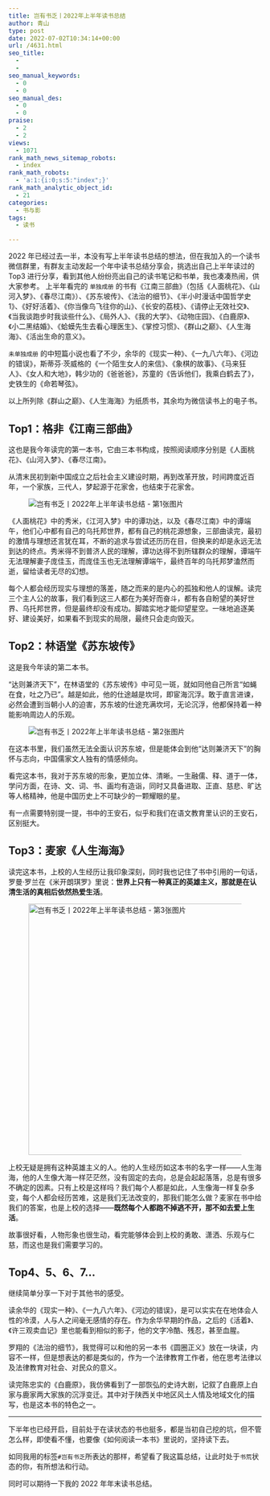 ```yaml
---
title: 岂有书乏丨2022年上半年读书总结
author: 青山
type: post
date: 2022-07-02T10:34:14+00:00
url: /4631.html
seo_title:
  - 
  - 
seo_manual_keywords:
  - 0
  - 0
seo_manual_des:
  - 0
  - 0
praise:
  - 2
  - 2
views:
  - 1071
rank_math_news_sitemap_robots:
  - index
rank_math_robots:
  - 'a:1:{i:0;s:5:"index";}'
rank_math_analytic_object_id:
  - 21
categories:
  - 书与影
tags:
  - 读书

---
```

2022 年已经过去一半，本没有写上半年读书总结的想法，但在我加入的一个读书微信群里，有群友主动发起一个年中读书总结分享会，挑选出自己上半年读过的 Top3 进行分享，看到其他人纷纷亮出自己的读书笔记和书单，我也凑凑热闹，供大家参考。 上半年看完的 `单独成册` 的书有《江南三部曲》（包括《人面桃花》、《山河入梦》、《春尽江南》）、《苏东坡传》、《法治的细节》、《半小时漫话中国哲学史 1》、《好好活着》、《你当像鸟飞往你的山》、《长安的荔枝》、《请停止无效社交》、《当我谈跑步时我谈些什么》、《局外人》、《我的大学》、《动物庄园》、《白鹿原》、《小二黑结婚》、《蛤蟆先生去看心理医生》、《掌控习惯》、《群山之巅》、《人生海海》、《活出生命的意义》。

<!-- /wp:paragraph -->

<!-- wp:paragraph -->

`未单独成册` 的中短篇小说也看了不少，余华的《现实一种》、《一九八六年》、《河边的错误》，斯蒂芬·茨威格的《一个陌生女人的来信》、《象棋的故事》、《马来狂人》、《女人和大地》，韩少功的《爸爸爸》，苏童的《告诉他们，我乘白鹤去了》，史铁生的《命若琴弦》。

<!-- /wp:paragraph -->

<!-- wp:paragraph -->

以上所列除《群山之巅》、《人生海海》为纸质书，其余均为微信读书上的电子书。

<!-- /wp:paragraph -->

<!-- wp:heading -->

## Top1：格非《江南三部曲》

<!-- /wp:heading -->

<!-- wp:paragraph -->

这也是我今年读完的第一本书，它由三本书构成，按照阅读顺序分别是《人面桃花》、《山河入梦》、《春尽江南》。

<!-- /wp:paragraph -->

<!-- wp:paragraph -->

从清末民初到新中国成立之后社会主义建设时期，再到改革开放，时间跨度近百年，一个家族，三代人，梦起源于花家舍，也结束于花家舍。

<!-- /wp:paragraph -->

<!-- wp:image {"align":"center","linkDestination":"media"} --><figure class="wp-block-image aligncenter"><img decoding="async" class="aligncenter" src="https://rmt.ladydaily.com/fetch/lucy/storage/57ca65ef4b3f143fa78831ad545c3cab.jpeg?w=1280" / alt="岂有书乏丨2022年上半年读书总结 - 第1张图片" title="岂有书乏丨2022年上半年读书总结 - 第1张图片 | 印记" ></figure> 

<!-- /wp:image -->

<!-- wp:paragraph -->

《人面桃花》中的秀米，《江河入梦》中的谭功达，以及《春尽江南》中的谭端午，他们心中都有自己的乌托邦世界，都有自己的桃花源想象，三部曲读完，最初的激情与理想还言犹在耳，不断的追求与尝试还历历在目，但换来的却是永远无法到达的终点。秀米得不到普济人民的理解，谭功达得不到所辖群众的理解，谭端午无法理解妻子庞佳玉，而庞佳玉也无法理解谭端午，最终百年的乌托邦梦溘然而逝，留给读者无尽的幻想。

<!-- /wp:paragraph -->

<!-- wp:paragraph -->

每个人都会经历现实与理想的落差，随之而来的是内心的孤独和他人的误解。读完三个主人公的故事，我们看到这三人都在为美好而奋斗，都有各自盼望的美好世界、乌托邦世界，但是最终却没有成功。脚踏实地才能仰望星空。一味地追逐美好、建设美好，如果看不到现实的局限，最终只会走向毁灭。

<!-- /wp:paragraph -->

<!-- wp:heading -->

## Top2：林语堂《苏东坡传》

<!-- /wp:heading -->

<!-- wp:paragraph -->

这是我今年读的第二本书。

<!-- /wp:paragraph -->

<!-- wp:paragraph -->

“达则兼济天下”，在林语堂的《苏东坡传》中可见一斑，就如同他自己所言“如蝇在食，吐之乃已”。越是如此，他的仕途越是坎坷，即宦海沉浮。敢于直言进谏，必然会遭到当朝小人的迫害，苏东坡的仕途充满坎坷，无论沉浮，他都保持着一种能影响周边人的乐观。

<!-- /wp:paragraph -->

<!-- wp:image {"align":"center","linkDestination":"media"} --><figure class="wp-block-image aligncenter"><img decoding="async" src="https://rmt.ladydaily.com/fetch/lucy/storage/32d0fb0f0595c3830e159e299484d184.jpeg?w=1280" / alt="岂有书乏丨2022年上半年读书总结 - 第2张图片" title="岂有书乏丨2022年上半年读书总结 - 第2张图片 | 印记" ></figure> 

<!-- /wp:image -->

<!-- wp:paragraph -->

在这本书里，我们虽然无法全面认识苏东坡，但是能体会到他“达则兼济天下”的胸怀与志向，中国儒家文人独有的情感倾向。

<!-- /wp:paragraph -->

<!-- wp:paragraph -->

看完这本书，我对于苏东坡的形象，更加立体、清晰。一生融儒、释、道于一体，学问方面，在诗、文、词、书、画均有造诣，同时又具备进取、正直、慈悲、旷达等人格精神，他是中国历史上不可缺少的一颗耀眼的星。

<!-- /wp:paragraph -->

<!-- wp:paragraph -->

有一点需要特别提一提，书中的王安石，似乎和我们在语文教育里认识的王安石，区别挺大。

<!-- /wp:paragraph -->

<!-- wp:heading -->

## Top3：麦家《人生海海》

<!-- /wp:heading -->

<!-- wp:paragraph -->

读完这本书，上校的人生经历让我印象深刻，同时我也记住了书中引用的一句话，罗曼·罗兰在《米开朗琪罗》里说：**世界上只有一种真正的英雄主义，那就是在认清生活的真相后依然热爱生活**。

<!-- /wp:paragraph -->

<!-- wp:image {"align":"center","id":4633,"sizeSlug":"full","linkDestination":"media"} --><figure class="wp-block-image aligncenter size-full"><img loading="lazy" decoding="async" width="900" height="500" class="wp-image-4633" src="https://yinji.org/wp-content/uploads/2022/07/2022070210324034.jpg" srcset="https://yinji-1253682336.cos.ap-guangzhou.myqcloud.com/2022/07/2022070210324034.jpg 900w, https://yinji-1253682336.cos.ap-guangzhou.myqcloud.com/2022/07/2022070210324034-300x167.jpg 300w, https://yinji-1253682336.cos.ap-guangzhou.myqcloud.com/2022/07/2022070210324034-768x427.jpg 768w" sizes="(max-width: 900px) 100vw, 900px" / alt="岂有书乏丨2022年上半年读书总结 - 第3张图片" title="岂有书乏丨2022年上半年读书总结 - 第3张图片 | 印记" ></figure> 

<!-- /wp:image -->

<!-- wp:paragraph -->

上校无疑是拥有这种英雄主义的人。他的人生经历如这本书的名字一样——人生海海，他的人生像大海一样茫茫然，没有固定的去向，总是会起起落落，总是有很多不确定的因素。只有上校是这样吗？我们每个人都是如此，人生像海一样复杂多变，每个人都会经历苦难，这是我们无法改变的，那我们能怎么做？麦家在书中给我们的答案，也是上校的选择——**既然每个人都跑不掉逃不开，那不如去爱上生活**。

<!-- /wp:paragraph -->

<!-- wp:paragraph -->

故事很好看，人物形象也很生动，看完能够体会到上校的勇敢、潇洒、乐观与仁慈，而这也是我们需要学习的。

<!-- /wp:paragraph -->

<!-- wp:heading -->

## Top4、5、6、7…

<!-- /wp:heading -->

<!-- wp:paragraph -->

继续简单分享一下对于其他书的感受。

<!-- /wp:paragraph -->

<!-- wp:paragraph -->

读余华的《现实一种》、《一九八六年》、《河边的错误》，是可以实实在在地体会人性的冷漠，人与人之间毫无感情的存在。作为余华早期的作品，之后的《活着》、《许三观卖血记》里也能看到相似的影子，他的文字冷酷、残忍，甚至血腥。

<!-- /wp:paragraph -->

<!-- wp:paragraph -->

罗翔的《法治的细节》，我觉得可以和他的另一本书《圆圈正义》放在一块读，内容不一样，但是想表达的都是类似的，作为一个法律教育工作者，他在思考法律以及法律教育对社会、对民众的意义。

<!-- /wp:paragraph -->

<!-- wp:paragraph -->

读完陈忠实的《白鹿原》，我仿佛看到了一部恢弘的史诗大剧，记叙了白鹿原上白家与鹿家两大家族的沉浮变迁。其中对于陕西关中地区风土人情及地域文化的描写，也是这本书的特色之一。

<!-- /wp:paragraph -->

<!-- wp:separator -->

<hr class="wp-block-separator has-alpha-channel-opacity" />

<!-- /wp:separator --></p> 

<!-- wp:paragraph -->

下半年也已经开启，目前处于在读状态的书也挺多，都是当初自己挖的坑，但不管怎么样，即使看不懂，也要像《如何阅读一本书》里说的，坚持读下去。

<!-- /wp:paragraph -->

<!-- wp:paragraph -->

如同我用的标签`#岂有书乏`所表达的那样，希望看了我这篇总结，让此时处于`书荒`状态的你，有所想法和行动。

<!-- /wp:paragraph -->

<!-- wp:paragraph -->

同时可以期待一下我的 2022 年年末读书总结。

<!-- /wp:paragraph -->